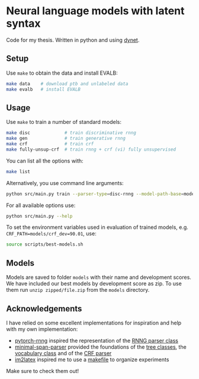 # Neural language models with latent syntax
Code for my thesis. Written in python and using [dynet](https://dynet.readthedocs.io/en/latest/index.html).

## Setup
Use `make` to obtain the data and install EVALB:
```bash
make data    # download ptb and unlabeled data
make evalb   # install EVALB
```

## Usage
Use `make` to train a number of standard models:
```bash
make disc             # train discriminative rnng
make gen              # train generative rnng
make crf              # train crf
make fully-unsup-crf  # train rnng + crf (vi) fully unsupervised
```
You can list all the options with:
```bash
make list
```

Alternatively, you use command line arguments:
```bash
python src/main.py train --parser-type=disc-rnng --model-path-base=models/disc-rnng
```
For all available options use:
```bash
python src/main.py --help
```

To set the environment variables used in evaluation of trained models, e.g. `CRF_PATH=models/crf_dev=90.01`, use:
```bash
source scripts/best-models.sh
```

## Models
Models are saved to folder `models` with their name and development scores. We have included our best models by development score as zip. To use them run `unzip zipped/file.zip` from the `models` directory.

## Acknowledgements
I have relied on some excellent implementations for inspiration and help with my own implementation:
* [pytorch-rnng](https://github.com/kmkurn/pytorch-rnng) inspired the representation of the [RNNG parser class](https://github.com/daandouwe/Thesis/blob/master/src/rnng/parser/parser.py)
* [minimal-span-parser](https://github.com/mitchellstern/minimal-span-parser) provided the foundations of the [tree classes](https://github.com/daandouwe/Thesis/blob/master/src/utils/trees.py), the [vocabulary class](https://github.com/daandouwe/Thesis/blob/master/src/utils/vocabulary.py) and of the [CRF parser](https://github.com/daandouwe/Thesis/blob/master/src/crf/model.py)
* [im2latex](https://github.com/guillaumegenthial/im2latex) inspired me to use a [makefile](https://github.com/daandouwe/Thesis/blob/master/makefile) to organize experiments

Make sure to check them out!
